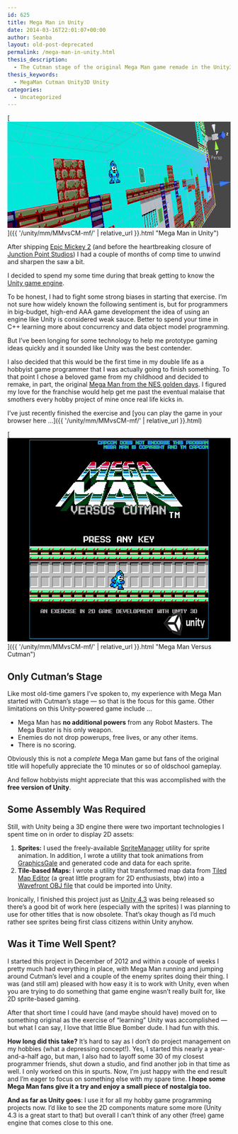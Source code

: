 ```yaml
---
id: 625
title: Mega Man in Unity
date: 2014-03-16T22:01:07+00:00
author: Seanba
layout: old-post-deprecated
permalink: /mega-man-in-unity.html
thesis_description:
  - The Cutman stage of the original Mega Man game remade in the Unity3D engine.
thesis_keywords:
  - MegaMan Cutman Unity3D Unity
categories:
  - Uncategorized
---
```

[<img title="Mega Man in Unity" alt="Mega Man in Unity" src="/assets/wp-content/uploads/2014/03/mm-unity.png" width="640" height="240" />]({{ '/unity/mm/MMvsCM-mf/' | relative_url }}.html "Mega Man in Unity")

After shipping [Epic Mickey 2](http://en.wikipedia.org/wiki/Epic_Mickey_2:_The_Power_of_Two) (and before the heartbreaking closure of [Junction Point Studios](http://en.wikipedia.org/wiki/Junction_Point_Studios)) I had a couple of months of comp time to unwind and sharpen the saw a bit.

I decided to spend my some time during that break getting to know the [Unity game engine](https://unity3d.com/).

To be honest, I had to fight some strong biases in starting that exercise. I’m not sure how widely known the following sentiment is, but for programmers in big-budget, high-end AAA game development the idea of using an engine like Unity is considered weak sauce. Better to spend your time in C++ learning more about concurrency and data object model programming.

But I’ve been longing for some technology to help me prototype gaming ideas quickly and it sounded like Unity was the best contender.

I also decided that this would be the first time in my double life as a hobbyist game programmer that I was actually going to finish something. To that point I chose a beloved game from my childhood and decided to remake, in part, the original [Mega Man from the NES golden days](http://en.wikipedia.org/wiki/Mega_Man_(video_game)). I figured my love for the franchise would help get me past the eventual malaise that smothers every hobby project of mine once real life kicks in.

I’ve just recently finished the exercise and [you can play the game in your browser here …]({{ '/unity/mm/MMvsCM-mf/' | relative_url }}.html)

[<img title="Mega Man in Unity" alt="Mega Man in Unity" src="/assets/wp-content/uploads/2014/03/mm-vs-cm.png" width="640" height="460" />]({{ '/unity/mm/MMvsCM-mf/' | relative_url }}.html "Mega Man Versus Cutman")

## Only Cutman’s Stage

Like most old-time gamers I’ve spoken to, my experience with Mega Man started with Cutman’s stage &#8212; so that is the focus for this game. Other limitations on this Unity-powered game include …

  * Mega Man has **no additional powers** from any Robot Masters. The Mega Buster is his only weapon.
  * Enemies do not drop powerups, free lives, or any other items.
  * There is no scoring.

Obviously this is not a _complete_ Mega Man game but fans of the original title will hopefully appreciate the 10 minutes or so of oldschool gameplay.

And fellow hobbyists might appreciate that this was accomplished with the **free version of Unity**.

## Some Assembly Was Required

Still, with Unity being a 3D engine there were two important technologies I spent time on in order to display 2D assets:

  1. **Sprites:** I used the freely-available [SpriteManager](http://wiki.unity3d.com/index.php?title=SpriteManager "SpriteManager") utility for sprite animation. In addition, I wrote a utility that took animations from [GraphicsGale](http://www.humanbalance.net/gale/us/ "GraphicsGale") and generated code and data for each sprite.
  2. **Tile-based Maps:** I wrote a utility that transformed map data from [Tiled Map Editor](http://www.mapeditor.org/ "Tiled Map Editor") (a great little program for 2D enthusiasts, btw) into a [Wavefront OBJ file](http://en.wikipedia.org/wiki/Wavefront_.obj_file "Wavefront Obj File") that could be imported into Unity.

Ironically, I finished this project just as [Unity 4.3](http://unity3d.com/unity/whats-new/unity-4.3) was being released so there’s a good bit of work here (especially with the sprites) I was planning to use for other titles that is now obsolete. That’s okay though as I’d much rather see sprites being first class citizens within Unity anyhow.

## Was it Time Well Spent?

I started this project in December of 2012 and within a couple of weeks I pretty much had everything in place, with Mega Man running and jumping around Cutman’s level and a couple of the enemy sprites doing their thing. I was (and still am) pleased with how easy it is to work with Unity, even when you are trying to do something that game engine wasn’t really built for, like 2D sprite-based gaming.

After that short time I could have (and maybe should have) moved on to something original as the exercise of “learning” Unity was accomplished &#8212; but what I can say, I love that little Blue Bomber dude. I had fun with this.

**How long did this take?** It’s hard to say as I don’t do project management on my hobbies (what a depressing concept!). Yes, I started this nearly a year-and-a-half ago, but man, I also had to layoff some 30 of my closest programmer friends, shut down a studio, and find another job in that time as well. I only worked on this in spurts. Now, I’m just happy with the end result and I’m eager to focus on something else with my spare time. **I hope some Mega Man fans give it a try and enjoy a small piece of nostalgia too.**

**And as far as Unity goes**: I use it for all my hobby game programming projects now. I’d like to see the 2D components mature some more (Unity 4.3 is a great start to that) but overall I can’t think of any other (free) game engine that comes close to this one.

